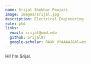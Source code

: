 ```yaml
---
name: Srijal Shekhar Poojari
image: images/srijal.jpg
description: Electrical Engineering
role: phd
links:
  email: srijal@umd.edu 
  github: Srijal97
  google-scholar: RAXK_VYAAAAJ&hl=en
---
```


Hi! I'm Srijal.
